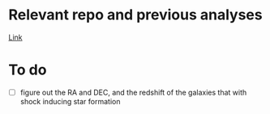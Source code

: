 # Relevant repo and previous analyses 
[Link](https://github.com/MCTwo/RadioRelicSamplePaper/tree/master/analysis/MACSJ1752)

# To do 
- [ ] figure out the RA and DEC, and the redshift of the galaxies that
with shock inducing star formation
